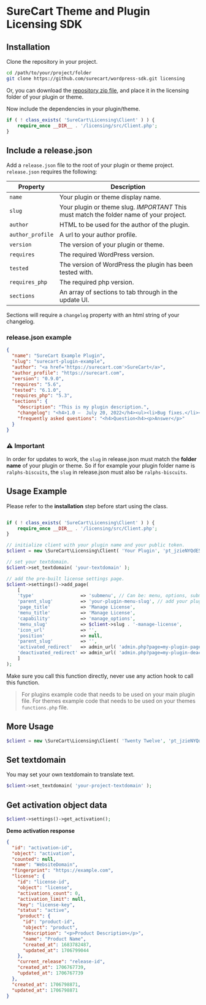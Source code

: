 # SureCart Theme and Plugin Licensing SDK

## Installation

Clone the repository in your project.

```bash
cd /path/to/your/project/folder
git clone https://github.com/surecart/wordpress-sdk.git licensing
```
Or, you can download the [repository zip file](https://github.com/surecart/wordpress-sdk/releases/latest), and place it in the licensing folder of your plugin or theme.

Now include the dependencies in your plugin/theme.

```php
if ( ! class_exists( 'SureCart\Licensing\Client' ) ) {
    require_once __DIR__ . '/licensing/src/Client.php';
}
```

## Include a release.json

Add a `release.json` file to the root of your plugin or theme project. 
`release.json` requires the following: 

| Property | Description |
| ----------- | ----------- |
| `name` | Your plugin or theme display name.  |
| `slug` | Your plugin or theme slug. *IMPORTANT* This must match the folder name of your project. |
|`author`| HTML to be used for the author of the plugin.|
|`author_profile`| A url to your author profile.|
|`version`| The version of your plugin or theme.|
|`requires`| The required WordPress version.|
|`tested`| The version of WordPress the plugin has been tested with.|
|`requires_php`| The required php version.|
|`sections`| An array of sections to tab through in the update UI.|

Sections will require a `changelog` property with an html string of your changelog.

### release.json example

```json
{
  "name": "SureCart Example Plugin",
  "slug": "surecart-plugin-example",
  "author": "<a href='https://surecart.com'>SureCart</a>",
  "author_profile": "https://surecart.com",
  "version": "0.9.0",
  "requires": "5.6",
  "tested": "6.1.0",
  "requires_php": "5.3",
  "sections": {
    "description": "This is my plugin description.",
    "changelog": "<h4>1.0 –  July 20, 2022</h4><ul><li>Bug fixes.</li><li>Initital release.</li></ul>",
    "frequently asked questions": "<h4>Question<h4><p>Answer</p>"
  }
}
```

### ⚠️ Important
In order for updates to work, the `slug` in release.json must match the **folder name** of your plugin or theme. 
So if for example your plugin folder name is `ralphs-biscuits`, the `slug` in release.json must also be `ralphs-biscuits`.


## Usage Example

Please refer to the **installation** step before start using the class.

```php

if ( ! class_exists( 'SureCart\Licensing\Client' ) ) {
    require_once __DIR__ . '/licensing/src/Client.php';
}

// initialize client with your plugin name and your public token.
$client = new \SureCart\Licensing\Client( 'Your Plugin', 'pt_jzieNYQdE5LMAxksscgU6H4', __FILE__ );

// set your textdomain.
$client->set_textdomain( 'your-textdomain' );

// add the pre-built license settings page.
$client->settings()->add_page( 
    [
	'type'                 => 'submenu', // Can be: menu, options, submenu.
	'parent_slug'          => 'your-plugin-menu-slug', // add your plugin menu slug.
	'page_title'           => 'Manage License',
	'menu_title'           => 'Manage License',
	'capability'           => 'manage_options',
	'menu_slug'            => $client->slug . '-manage-license',
	'icon_url'             => '',
	'position'             => null,
	'parent_slug'          => '',
	'activated_redirect'   => admin_url( 'admin.php?page=my-plugin-page' ), // should you want to redirect on activation of license.
	'deactivated_redirect' => admin_url( 'admin.php?page=my-plugin-deactivation-page' ), // should you want to redirect on detactivation of license.
    ] 
);
```

Make sure you call this function directly, never use any action hook to call this function.

> For plugins example code that needs to be used on your main plugin file.
> For themes example code that needs to be used on your themes `functions.php` file.



## More Usage

```php
$client = new \SureCart\Licensing\Client( 'Twenty Twelve', 'pt_jzieNYQdE5LMAxksscgU6H4', __FILE__ );
```

## Set textdomain

You may set your own textdomain to translate text.

```php
$client->set_textdomain( 'your-project-textdomain' );
```

## Get activation object data
```php
$client->settings()->get_activation();
```

**Demo activation response**
```json
{
  "id": "activation-id",
  "object": "activation",
  "counted": null,
  "name": "WebsiteDomain",
  "fingerprint": "https://example.com",
  "license": {
    "id": "license-id",
    "object": "license",
    "activations_count": 0,
    "activation_limit": null,
    "key": "license-key",
    "status": "active",
    "product": {
      "id": "product-id",
      "object": "product",
      "description": "<p>Product Description</p>",
      "name": "Product Name",
      "created_at": 1683782487,
      "updated_at": 1706799044
    },
    "current_release": "release-id",
    "created_at": 1706767739,
    "updated_at": 1706767739
  },
  "created_at": 1706798871,
  "updated_at": 1706798871
}
```

